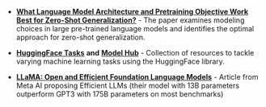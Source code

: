 - [**What Language Model Architecture and Pretraining Objective Work Best for Zero-Shot Generalization?**](https://arxiv.org/pdf/2204.05832.pdf) - The paper examines modeling choices in large pre-trained language models and identifies the optimal approach for zero-shot generalization.
    
- [**HuggingFace Tasks**](https://huggingface.co/tasks) **and** [**Model Hub**](https://huggingface.co/models) - Collection of resources to tackle varying machine learning tasks using the HuggingFace library.
    
- [**LLaMA: Open and Efficient Foundation Language Models**](https://arxiv.org/pdf/2302.13971.pdf) - Article from Meta AI proposing Efficient LLMs (their model with 13B parameters outperform GPT3 with 175B parameters on most benchmarks)